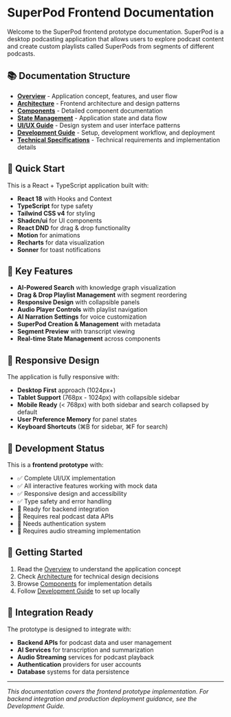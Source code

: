# SuperPod Frontend Documentation

Welcome to the SuperPod frontend prototype documentation. SuperPod is a desktop podcasting application that allows users to explore podcast content and create custom playlists called SuperPods from segments of different podcasts.

## 📚 Documentation Structure

- **[Overview](./overview.md)** - Application concept, features, and user flow
- **[Architecture](./architecture.md)** - Frontend architecture and design patterns
- **[Components](./components.md)** - Detailed component documentation
- **[State Management](./state-management.md)** - Application state and data flow
- **[UI/UX Guide](./ui-ux-guide.md)** - Design system and user interface patterns
- **[Development Guide](./development-guide.md)** - Setup, development workflow, and deployment
- **[Technical Specifications](./technical-specs.md)** - Technical requirements and implementation details

## 🚀 Quick Start

This is a React + TypeScript application built with:
- **React 18** with Hooks and Context
- **TypeScript** for type safety
- **Tailwind CSS v4** for styling
- **Shadcn/ui** for UI components
- **React DND** for drag & drop functionality
- **Motion** for animations
- **Recharts** for data visualization
- **Sonner** for toast notifications

## 🎯 Key Features

- **AI-Powered Search** with knowledge graph visualization
- **Drag & Drop Playlist Management** with segment reordering
- **Responsive Design** with collapsible panels
- **Audio Player Controls** with playlist navigation
- **AI Narration Settings** for voice customization
- **SuperPod Creation & Management** with metadata
- **Segment Preview** with transcript viewing
- **Real-time State Management** across components

## 📱 Responsive Design

The application is fully responsive with:
- **Desktop First** approach (1024px+)
- **Tablet Support** (768px - 1024px) with collapsible sidebar
- **Mobile Ready** (< 768px) with both sidebar and search collapsed by default
- **User Preference Memory** for panel states
- **Keyboard Shortcuts** (⌘B for sidebar, ⌘F for search)

## 🔧 Development Status

This is a **frontend prototype** with:
- ✅ Complete UI/UX implementation
- ✅ All interactive features working with mock data
- ✅ Responsive design and accessibility
- ✅ Type safety and error handling
- 🔄 Ready for backend integration
- 🔄 Requires real podcast data APIs
- 🔄 Needs authentication system
- 🔄 Requires audio streaming implementation

## 📖 Getting Started

1. Read the [Overview](./overview.md) to understand the application concept
2. Check [Architecture](./architecture.md) for technical design decisions
3. Browse [Components](./components.md) for implementation details
4. Follow [Development Guide](./development-guide.md) to set up locally

## 🤝 Integration Ready

The prototype is designed to integrate with:
- **Backend APIs** for podcast data and user management
- **AI Services** for transcription and summarization
- **Audio Streaming** services for podcast playback
- **Authentication** providers for user accounts
- **Database** systems for data persistence

---

*This documentation covers the frontend prototype implementation. For backend integration and production deployment guidance, see the Development Guide.*
